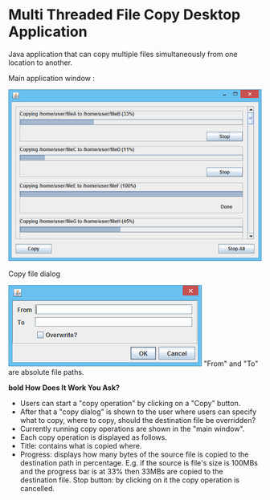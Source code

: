 # Multi Threaded File Copy Desktop Application

Java application that can copy multiple files simultaneously from one location to another.

Main application window :

![Alt text](image-a.PNG?raw=true "Main Window")

Copy file dialog

![Alt text](image-b.PNG?raw=true "Main Window")
"From" and "To" are absolute file paths.

**bold How Does It Work You Ask?**
* Users can start a "copy operation" by clicking on a "Copy" button.
* After that a "copy dialog" is shown to the user where users can specify what to copy, where to copy, should the destination file be overridden?
* Currently running copy operations are shown in the "main window".
* Each copy operation is displayed as follows.
* Title: contains what is copied where.
* Progress: displays how many bytes of the source file is copied to the destination path in percentage.
E.g. if the source is file's size is 100MBs and the progress bar is at 33% then 33MBs are copied to the destination file.
Stop button: by clicking on it the copy operation is cancelled.
